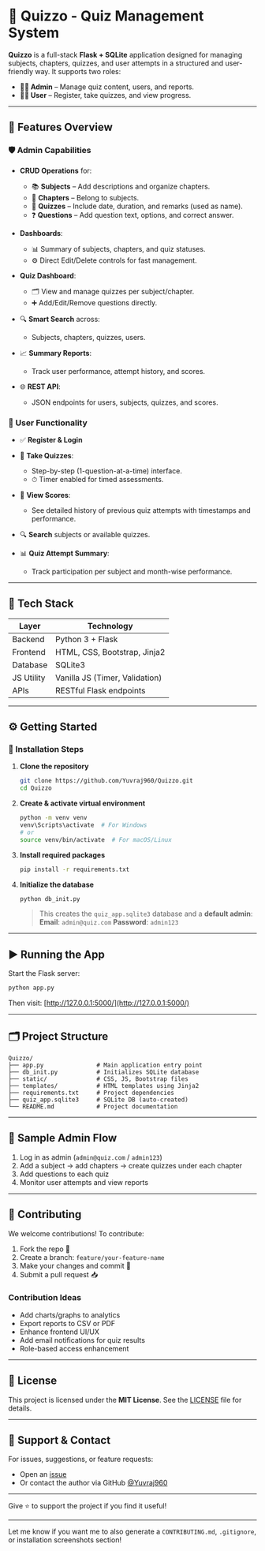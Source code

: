 # 🎯 Quizzo - Quiz Management System

**Quizzo** is a full-stack **Flask + SQLite** application designed for managing subjects, chapters, quizzes, and user attempts in a structured and user-friendly way. It supports two roles:

* **👨‍🏫 Admin** – Manage quiz content, users, and reports.
* **🧑‍🎓 User** – Register, take quizzes, and view progress.

---

## 🚀 Features Overview

### 🛡️ Admin Capabilities

* **CRUD Operations** for:

  * 📚 **Subjects** – Add descriptions and organize chapters.
  * 📖 **Chapters** – Belong to subjects.
  * 📝 **Quizzes** – Include date, duration, and remarks (used as name).
  * ❓ **Questions** – Add question text, options, and correct answer.
* **Dashboards**:

  * 📊 Summary of subjects, chapters, and quiz statuses.
  * ⚙️ Direct Edit/Delete controls for fast management.
* **Quiz Dashboard**:

  * 🗂 View and manage quizzes per subject/chapter.
  * ➕ Add/Edit/Remove questions directly.
* 🔍 **Smart Search** across:

  * Subjects, chapters, quizzes, users.
* 📈 **Summary Reports**:

  * Track user performance, attempt history, and scores.
* 🌐 **REST API**:

  * JSON endpoints for users, subjects, quizzes, and scores.

### 👥 User Functionality

* ✅ **Register & Login**
* 🧪 **Take Quizzes**:

  * Step-by-step (1-question-at-a-time) interface.
  * ⏱ Timer enabled for timed assessments.
* 📄 **View Scores**:

  * See detailed history of previous quiz attempts with timestamps and performance.
* 🔍 **Search** subjects or available quizzes.
* 📊 **Quiz Attempt Summary**:

  * Track participation per subject and month-wise performance.

---

## 🧰 Tech Stack

| Layer      | Technology                     |
| ---------- | ------------------------------ |
| Backend    | Python 3 + Flask               |
| Frontend   | HTML, CSS, Bootstrap, Jinja2   |
| Database   | SQLite3                        |
| JS Utility | Vanilla JS (Timer, Validation) |
| APIs       | RESTful Flask endpoints        |

---

## ⚙️ Getting Started

### 🔧 Installation Steps

1. **Clone the repository**

   ```bash
   git clone https://github.com/Yuvraj960/Quizzo.git
   cd Quizzo
   ```

2. **Create & activate virtual environment**

   ```bash
   python -m venv venv
   venv\Scripts\activate  # For Windows
   # or
   source venv/bin/activate  # For macOS/Linux
   ```

3. **Install required packages**

   ```bash
   pip install -r requirements.txt
   ```

4. **Initialize the database**

   ```bash
   python db_init.py
   ```

   > This creates the `quiz_app.sqlite3` database and a **default admin**:
   > **Email**: `admin@quiz.com`
   > **Password**: `admin123`

---

## ▶️ Running the App

Start the Flask server:

```bash
python app.py
```

Then visit: [http://127.0.0.1:5000/](http://127.0.0.1:5000/)

---

## 🗂 Project Structure

```
Quizzo/
├── app.py               # Main application entry point
├── db_init.py           # Initializes SQLite database
├── static/              # CSS, JS, Bootstrap files
├── templates/           # HTML templates using Jinja2
├── requirements.txt     # Project dependencies
├── quiz_app.sqlite3     # SQLite DB (auto-created)
└── README.md            # Project documentation
```

---

## 🧪 Sample Admin Flow

1. Log in as admin (`admin@quiz.com` / `admin123`)
2. Add a subject → add chapters → create quizzes under each chapter
3. Add questions to each quiz
4. Monitor user attempts and view reports

---

## 🤝 Contributing

We welcome contributions! To contribute:

1. Fork the repo 🍴
2. Create a branch: `feature/your-feature-name`
3. Make your changes and commit 🚀
4. Submit a pull request 📥

### Contribution Ideas

* Add charts/graphs to analytics
* Export reports to CSV or PDF
* Enhance frontend UI/UX
* Add email notifications for quiz results
* Role-based access enhancement

---

## 📜 License

This project is licensed under the **MIT License**. See the [LICENSE](LICENSE) file for details.

---

## 🙋 Support & Contact

For issues, suggestions, or feature requests:

* Open an [issue](https://github.com/Yuvraj960/Quizzo/issues)
* Or contact the author via GitHub [@Yuvraj960](https://github.com/Yuvraj960)

---

Give ⭐️ to support the project if you find it useful!

---

Let me know if you want me to also generate a `CONTRIBUTING.md`, `.gitignore`, or installation screenshots section!
